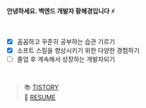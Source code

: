 **안녕하세요. 백엔드 개발자 황혜경입니다 ⚡️**

<br>

- [x] 꼼꼼하고 꾸준히 공부하는 습관 기르기
- [x] 소프트 스킬을 향상시키기 위한 다양한 경험하기
- [ ] 졸업 후 계속해서 성장하는 개발자되기

<br>

> 📚 [TISTORY](https://hulrud.tistory.com/) <br/>
> 👀 [RESUME](https://bit.ly/hyetfolio)
